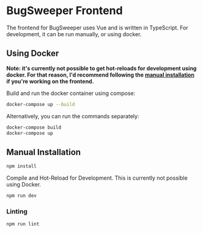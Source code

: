 # BugSweeper Frontend

The frontend for BugSweeper uses Vue and is written in TypeScript. For development, it can be run manually, or using docker.

## Using Docker

**Note: it's currently not possible to get hot-reloads for development using docker. For that reason, I'd recommend following the [manual installation](#manual-installation) if you're working on the frontend.**


Build and run the docker container using compose:

```sh
docker-compose up --build
```

Alternatively, you can run the commands separately:

```sh
docker-compose build
docker-compose up
```

## Manual Installation

```sh
npm install
```

Compile and Hot-Reload for Development. This is currently not possible using Docker.

```sh
npm run dev
```

### Linting

```sh
npm run lint
```
